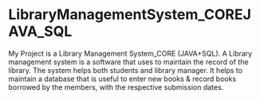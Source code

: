 # LibraryManagementSystem_COREJAVA_SQL
My Project is a Library Management System_CORE (JAVA+SQL).  A Library management system is a software that uses to maintain the record of the library.  The system helps both students and library manager. It helps to maintain a database that is useful to enter new books &amp; record books borrowed by the members, with the respective submission dates.
